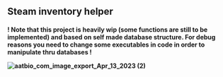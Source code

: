 <h2>Steam inventory helper

<h4>! Note that this project is heavily wip (some functions are still to be implemented) and based on self made database structure. For debug reasons you need to change some executables 
in code in order to manipulate thru databases !

![aatbio_com_image_export_Apr_13_2023 (2)](https://user-images.githubusercontent.com/85412627/231755367-de78c13b-074a-4da1-9643-d183304c0164.png)










